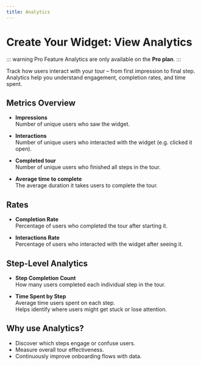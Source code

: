 ```yaml
---
title: Analytics
---
```


# Create Your Widget: View Analytics

::: warning Pro Feature
Analytics are only available on the **Pro plan**.
:::

Track how users interact with your tour – from first impression to final step.  
Analytics help you understand engagement, completion rates, and time spent.

## Metrics Overview

- **Impressions**  
  Number of unique users who saw the widget.

- **Interactions**  
  Number of unique users who interacted with the widget (e.g. clicked it open).

- **Completed tour**  
  Number of unique users who finished all steps in the tour.

- **Average time to complete**  
  The average duration it takes users to complete the tour.

## Rates

- **Completion Rate**  
  Percentage of users who completed the tour after starting it.

- **Interactions Rate**  
  Percentage of users who interacted with the widget after seeing it.

## Step-Level Analytics

- **Step Completion Count**  
  How many users completed each individual step in the tour.

- **Time Spent by Step**  
  Average time users spent on each step.  
  Helps identify where users might get stuck or lose attention.

## Why use Analytics?

- Discover which steps engage or confuse users.  
- Measure overall tour effectiveness.  
- Continuously improve onboarding flows with data.  
